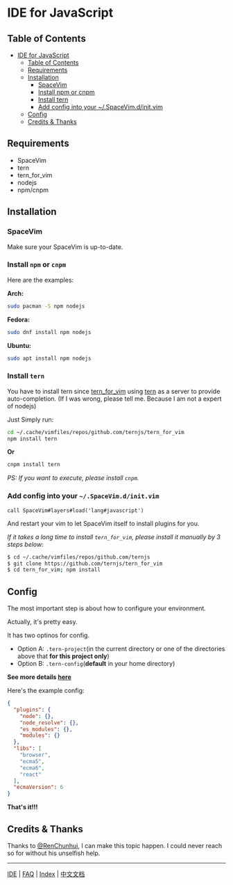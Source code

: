 # IDE for JavaScript

## Table of Contents

* [IDE for JavaScript](#ide-for-javascript)
   * [Table of Contents](#table-of-contents)
   * [Requirements](#requirements)
   * [Installation](#installation)
      * [SpaceVim](#spacevim)
      * [Install npm or cnpm](#install-npm-or-cnpm)
      * [Install tern](#install-tern)
      * [Add config into your ~/.SpaceVim.d/init.vim](#add-config-into-your-spacevimdinitvim)
   * [Config](#config)
   * [Credits &amp; Thanks](#credits--thanks)


## Requirements

* SpaceVim
* tern
* tern_for_vim
* nodejs
* npm/cnpm

## Installation

### SpaceVim

Make sure your SpaceVim is up-to-date.

### Install `npm` or `cnpm`

Here are the examples:

**Arch:**

```bash
sudo pacman -S npm nodejs
```

**Fedora:**

```bash
sudo dnf install npm nodejs
```

**Ubuntu:**

```bash
sudo apt install npm nodejs
```

### Install `tern`

You have to install tern since [tern_for_vim](https://github.com/ternjs/tern_for_vim) using [tern](http://ternjs.net/) as a server to provide auto-completion.
(If I was wrong, please tell me. Because I am not a expert of nodejs)

Just Simply run:

```bash
cd ~/.cache/vimfiles/repos/github.com/ternjs/tern_for_vim 
npm install tern
```

**Or**

```bash
cnpm install tern
```

_PS: If you want to execute, please install `cnpm`._

### Add config into your `~/.SpaceVim.d/init.vim`

```viml
call SpaceVim#layers#load('lang#javascript')
```

And restart your vim to let SpaceVim itself to install plugins for you.

_If it takes a long time to install `tern_for_vim`, please install it manually by 3 steps below:_

```bash 
$ cd ~/.cache/vimfiles/repos/github.com/ternjs
$ git clone https://github.com/ternjs/tern_for_vim
$ cd tern_for_vim; npm install
```

## Config

The most important step is about how to configure your environment.

Actually, it's pretty easy.

It has two optinos for config. 

* Option A: `.tern-project`(in the current directory or one of the directories above that **for this project only**)
* Option B: `.tern-config`(**default** in your home directory)

**See more details [here](http://ternjs.net/doc/manual.html#server)**

Here's the example config:

```json
{
  "plugins": {
    "node": {},
    "node_resolve": {},
    "es_modules": {},
    "modules": {}
  },
  "libs": [
    "browser",
    "ecma5",
    "ecma6",
    "react"
  ],
  "ecmaVersion": 6
}
```

**That's it!!!**

## Credits & Thanks

Thanks to [@RenChunhui](https://github.com/renchunhui), I can make this topic happen. I could never reach so for without his unselfish help. 

---------------

[IDE](../IDE) | [FAQ](../FAQ.md#faq) | [Index](../README.md#table-of-contents) | [中文文档](../../README_zh_CN.md#hack-spacevim)
